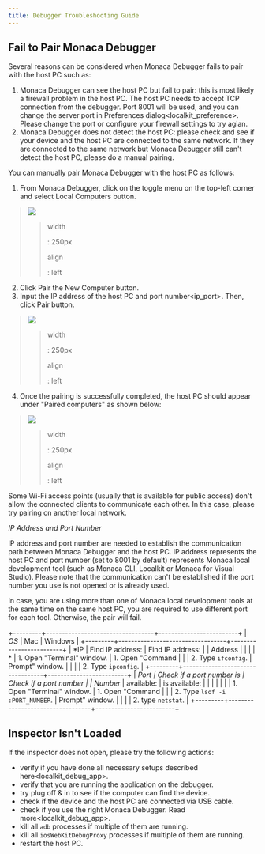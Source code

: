 ```yaml
---
title: Debugger Troubleshooting Guide
---
```



## <a name="troubleshoot-pair"></a> Fail to Pair Monaca Debugger

Several reasons can be considered when Monaca Debugger fails to pair
with the host PC such as:

1.  Monaca Debugger can see the host PC but fail to pair: this is most
    likely a firewall problem in the host PC. The host PC needs to
    accept TCP connection from the debugger. Port 8001 will be used, and
    you can change the server port in
    Preferences dialog&lt;localkit\_preference&gt;. Please change the
    port or configure your firewall settings to try agian.
2.  Monaca Debugger does not detect the host PC: please check and see if
    your device and the host PC are connected to the same network. If
    they are connected to the same network but Monaca Debugger still
    can't detect the host PC, please do a manual pairing.

You can manually pair Monaca Debugger with the host PC as follows:

1.  From Monaca Debugger, click on the toggle menu on the top-left
    corner and select Local Computers button.

> ![](images/troubleshooting/1.png)
>
> > width
> >
> > :   250px
> >
> > align
> >
> > :   left
> >
2.  Click Pair the New Computer button.
3.  Input the IP address of the host PC and port number&lt;ip\_port&gt;.
    Then, click Pair button.

> ![](images/troubleshooting/2.png)
>
> > width
> >
> > :   250px
> >
> > align
> >
> > :   left
> >
4.  Once the pairing is successfully completed, the host PC should
    appear under "Paired computers" as shown below:

> ![](images/troubleshooting/3.png)
>
> > width
> >
> > :   250px
> >
> > align
> >
> > :   left
> >
<div class="admonition note">

Some Wi-Fi access points (usually that is available for public access)
don't allow the connected clients to communicate each other. In this
case, please try pairing on another local network.

</div>

*IP Address and Port Number*

IP address and port number are needed to establish the communication
path between Monaca Debugger and the host PC. IP address represents the
host PC and port number (set to 8001 by default) represents Monaca local
development tool (such as Monaca CLI, Localkit or Monaca for Visual
Studio). Please note that the communication can't be established if the
port number you use is not opened or is already used.

<div class="admonition note">

In case, you are using more than one of Monaca local development tools
at the same time on the same host PC, you are required to use different
port for each tool. Otherwise, the pair will fail.

</div>

+---------+----------------------------------+-------------------------+
| *OS*    | Mac                              | Windows                 |
+---------+----------------------------------+-------------------------+
| *IP     | Find IP address:                 | Find IP address:        |
| Address |                                  |                         |
| *       | 1.  Open "Terminal" window.      | 1.  Open "Command       |
|         | 2.  Type `ifconfig`.             |     Prompt" window.     |
|         |                                  | 2.  Type `ipconfig`.    |
+---------+----------------------------------+-------------------------+
| *Port   | Check if a port number is        | Check if a port number  |
| Number* | available:                       | is available:           |
|         |                                  |                         |
|         | 1.  Open "Terminal" window.      | 1.  Open "Command       |
|         | 2.  Type `lsof -i :PORT_NUMBER`. |     Prompt" window.     |
|         |                                  | 2.  type `netstat`.     |
+---------+----------------------------------+-------------------------+

## <a name="troubleshoot-inspector"></a> Inspector Isn't Loaded


If the inspector does not open, please try the following actions:

-   verify if you have done all necessary setups described
    here&lt;localkit\_debug\_app&gt;.
-   verify that you are running the application on the debugger.
-   try plug off & in to see if the computer can find the device.
-   check if the device and the host PC are connected via USB cable.
-   check if you use the right Monaca Debugger.
    Read more&lt;localkit\_debug\_app&gt;.
-   kill all `adb` processes if multiple of them are running.
-   kill all `iosWebKitDebugProxy` processes if multiple of them are
    running.
-   restart the host PC.

